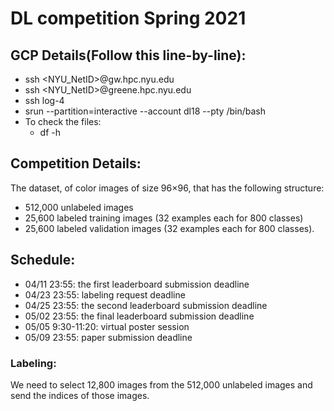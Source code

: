 # DL competition Spring 2021

## GCP Details(Follow this line-by-line):
  - ssh <NYU_NetID>@gw.hpc.nyu.edu
  - ssh <NYU_NetID>@greene.hpc.nyu.edu
  - ssh log-4
  - srun --partition=interactive --account dl18 --pty /bin/bash 
- To check the files:
  - df -h



## Competition Details:
  The dataset, of color images of size 96×96, that has the following structure:
  - 512,000 unlabeled images
  - 25,600 labeled training images (32 examples each for 800 classes)
  - 25,600 labeled validation images (32 examples each for 800 classes).
  
## Schedule:
  - 04/11 23:55: the first leaderboard submission deadline
  - 04/23 23:55: labeling request deadline
  - 04/25 23:55: the second leaderboard submission deadline
  - 05/02 23:55: the final leaderboard submission deadline
  - 05/05 9:30-11:20: virtual poster session
  - 05/09 23:55: paper submission deadline
  
### Labeling:
  We need to select 12,800 images from the 512,000 unlabeled images and send the indices of those images. 


